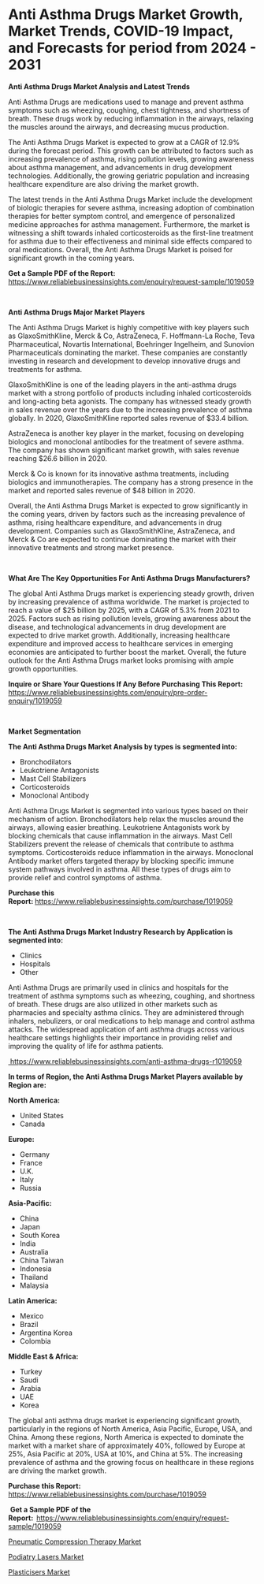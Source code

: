 <p><h1>Anti Asthma Drugs Market Growth, Market Trends, COVID-19 Impact, and Forecasts for period from 2024 - 2031</h1></p><p><strong>Anti Asthma Drugs Market Analysis and Latest Trends</strong></p>
<p><p>Anti Asthma Drugs are medications used to manage and prevent asthma symptoms such as wheezing, coughing, chest tightness, and shortness of breath. These drugs work by reducing inflammation in the airways, relaxing the muscles around the airways, and decreasing mucus production.</p><p>The Anti Asthma Drugs Market is expected to grow at a CAGR of 12.9% during the forecast period. This growth can be attributed to factors such as increasing prevalence of asthma, rising pollution levels, growing awareness about asthma management, and advancements in drug development technologies. Additionally, the growing geriatric population and increasing healthcare expenditure are also driving the market growth.</p><p>The latest trends in the Anti Asthma Drugs Market include the development of biologic therapies for severe asthma, increasing adoption of combination therapies for better symptom control, and emergence of personalized medicine approaches for asthma management. Furthermore, the market is witnessing a shift towards inhaled corticosteroids as the first-line treatment for asthma due to their effectiveness and minimal side effects compared to oral medications. Overall, the Anti Asthma Drugs Market is poised for significant growth in the coming years.</p></p>
<p><strong>Get a Sample PDF of the Report:&nbsp;</strong> <a href="https://www.reliablebusinessinsights.com/enquiry/request-sample/1019059">https://www.reliablebusinessinsights.com/enquiry/request-sample/1019059</a></p>
<p>&nbsp;</p>
<p><strong>Anti Asthma Drugs Major Market Players</strong></p>
<p><p>The Anti Asthma Drugs Market is highly competitive with key players such as GlaxoSmithKline, Merck & Co, AstraZeneca, F. Hoffmann-La Roche, Teva Pharmaceutical, Novartis International, Boehringer Ingelheim, and Sunovion Pharmaceuticals dominating the market. These companies are constantly investing in research and development to develop innovative drugs and treatments for asthma.</p><p>GlaxoSmithKline is one of the leading players in the anti-asthma drugs market with a strong portfolio of products including inhaled corticosteroids and long-acting beta agonists. The company has witnessed steady growth in sales revenue over the years due to the increasing prevalence of asthma globally. In 2020, GlaxoSmithKline reported sales revenue of $33.4 billion.</p><p>AstraZeneca is another key player in the market, focusing on developing biologics and monoclonal antibodies for the treatment of severe asthma. The company has shown significant market growth, with sales revenue reaching $26.6 billion in 2020.</p><p>Merck & Co is known for its innovative asthma treatments, including biologics and immunotherapies. The company has a strong presence in the market and reported sales revenue of $48 billion in 2020.</p><p>Overall, the Anti Asthma Drugs Market is expected to grow significantly in the coming years, driven by factors such as the increasing prevalence of asthma, rising healthcare expenditure, and advancements in drug development. Companies such as GlaxoSmithKline, AstraZeneca, and Merck & Co are expected to continue dominating the market with their innovative treatments and strong market presence.</p></p>
<p>&nbsp;</p>
<p><strong>What Are The Key Opportunities For Anti Asthma Drugs Manufacturers?</strong></p>
<p><p>The global Anti Asthma Drugs market is experiencing steady growth, driven by increasing prevalence of asthma worldwide. The market is projected to reach a value of $25 billion by 2025, with a CAGR of 5.3% from 2021 to 2025. Factors such as rising pollution levels, growing awareness about the disease, and technological advancements in drug development are expected to drive market growth. Additionally, increasing healthcare expenditure and improved access to healthcare services in emerging economies are anticipated to further boost the market. Overall, the future outlook for the Anti Asthma Drugs market looks promising with ample growth opportunities.</p></p>
<p><strong>Inquire or Share Your Questions If Any Before Purchasing This Report:</strong> <a href="https://www.reliablebusinessinsights.com/enquiry/pre-order-enquiry/1019059">https://www.reliablebusinessinsights.com/enquiry/pre-order-enquiry/1019059</a></p>
<p>&nbsp;</p>
<p><strong>Market Segmentation</strong></p>
<p><strong>The Anti Asthma Drugs Market Analysis by types is segmented into:</strong></p>
<p><ul><li>Bronchodilators</li><li>Leukotriene Antagonists</li><li>Mast Cell Stabilizers</li><li>Corticosteroids</li><li>Monoclonal Antibody</li></ul></p>
<p><p>Anti Asthma Drugs Market is segmented into various types based on their mechanism of action. Bronchodilators help relax the muscles around the airways, allowing easier breathing. Leukotriene Antagonists work by blocking chemicals that cause inflammation in the airways. Mast Cell Stabilizers prevent the release of chemicals that contribute to asthma symptoms. Corticosteroids reduce inflammation in the airways. Monoclonal Antibody market offers targeted therapy by blocking specific immune system pathways involved in asthma. All these types of drugs aim to provide relief and control symptoms of asthma.</p></p>
<p><strong>Purchase this Report:&nbsp;</strong><a href="https://www.reliablebusinessinsights.com/purchase/1019059">https://www.reliablebusinessinsights.com/purchase/1019059</a></p>
<p>&nbsp;</p>
<p><strong>The Anti Asthma Drugs Market Industry Research by Application is segmented into:</strong></p>
<p><ul><li>Clinics</li><li>Hospitals</li><li>Other</li></ul></p>
<p><p>Anti Asthma Drugs are primarily used in clinics and hospitals for the treatment of asthma symptoms such as wheezing, coughing, and shortness of breath. These drugs are also utilized in other markets such as pharmacies and specialty asthma clinics. They are administered through inhalers, nebulizers, or oral medications to help manage and control asthma attacks. The widespread application of anti asthma drugs across various healthcare settings highlights their importance in providing relief and improving the quality of life for asthma patients.</p></p>
<p><a href="https://www.reliablebusinessinsights.com/anti-asthma-drugs-r1019059">&nbsp;https://www.reliablebusinessinsights.com/anti-asthma-drugs-r1019059</a></p>
<p><strong>In terms of Region, the Anti Asthma Drugs Market Players available by Region are:</strong></p>
<p>
    <p> <strong> North America: </strong>
        <ul>
            <li>United States</li>
            <li>Canada</li>
        </ul>
        </p> 
    <p> <strong> Europe: </strong>
        <ul>
            <li>Germany</li>
            <li>France</li>
            <li>U.K.</li>
            <li>Italy</li>
            <li>Russia</li>
        </ul>
        </p> 
    <p> <strong> Asia-Pacific: </strong>
        <ul>
            <li>China</li>
            <li>Japan</li>
            <li>South Korea</li>
            <li>India</li>
            <li>Australia</li>
            <li>China Taiwan</li>
            <li>Indonesia</li>
            <li>Thailand</li>
            <li>Malaysia</li>
        </ul>
        </p> 
    <p> <strong> Latin America: </strong>
        <ul>
            <li>Mexico</li>
            <li>Brazil</li>
            <li>Argentina Korea</li>
            <li>Colombia</li>
        </ul>
        </p> 
    <p> <strong> Middle East & Africa: </strong>
        <ul>
            <li>Turkey</li>
            <li>Saudi</li>
            <li>Arabia</li>
            <li>UAE</li>
            <li>Korea</li>
        </ul>
    </p>
    </p>
<p><p>The global anti asthma drugs market is experiencing significant growth, particularly in the regions of North America, Asia Pacific, Europe, USA, and China. Among these regions, North America is expected to dominate the market with a market share of approximately 40%, followed by Europe at 25%, Asia Pacific at 20%, USA at 10%, and China at 5%. The increasing prevalence of asthma and the growing focus on healthcare in these regions are driving the market growth.</p></p>
<p><strong>Purchase this Report: </strong><a href="https://www.reliablebusinessinsights.com/purchase/1019059">https://www.reliablebusinessinsights.com/purchase/1019059</a></p>
<p>&nbsp;<strong>Get a Sample PDF of the Report:&nbsp;&nbsp;</strong><a href="https://www.reliablebusinessinsights.com/enquiry/request-sample/1019059">https://www.reliablebusinessinsights.com/enquiry/request-sample/1019059</a></p>
<p><strong></strong></p>
<p><p><a href="https://github.com/wrwgzwbr35/Market-Research-Report-List-1/blob/main/pneumatic-compression-therapy-market.md">Pneumatic Compression Therapy Market</a></p><p><a href="https://github.com/mdhefjumiah/Market-Research-Report-List-1/blob/main/podiatry-lasers-market.md">Podiatry Lasers Market</a></p><p><a href="https://github.com/sifatuddin25/Market-Research-Report-List-1/blob/main/plasticisers-market.md">Plasticisers Market</a></p></p>